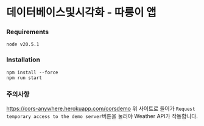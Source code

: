 # 데이터베이스및시각화 - 따릉이 앱

### Requirements
```
node v20.5.1
```

### Installation
```
npm install --force
npm run start
```

### 주의사항
https://cors-anywhere.herokuapp.com/corsdemo
위 사이트로 들어가 `Request temporary access to the demo server`버튼을 눌러야 Weather API가 작동합니다.


